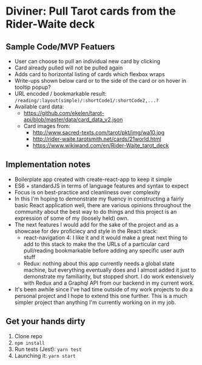 # Diviner: Pull Tarot cards from the Rider-Waite deck

## Sample Code/MVP Featuers

* User can choose to pull an individual new card by clicking
* Card already pulled will not be pulled again
* Adds card to horizontal listing of cards which flexbox wraps
* Write-ups shown below card or to the side of the card or on hover in tooltip popup?
* URL encoded / bookmarkable result: `/reading/:layout(simple)/:shortCode1/:shortCode2,...?`
* Available card data:
  * https://github.com/ekelen/tarot-api/blob/master/data/card_data_v2.json
  * Card images from:
    - http://www.sacred-texts.com/tarot/pkt/img/wa10.jpg
    - http://rider-waite.tarotsmith.net/cards/21world.html
    - https://www.wikiwand.com/en/Rider-Waite_tarot_deck
## Implementation notes

* Boilerplate app created with create-react-app to keep it simple
* ES6 + standardJS in terms of language features and syntax to expect
* Focus is on best-practice and cleanliness over complexity
* In this I'm hoping to demonstrate my fluency in constructing a fairly basic React application well, there are various opinions throughout the community about the best way to do things and this project is an expression of some of my (loosely held) own.
* The next features I would add for the sake of the project and as a showcase for dev proficiecy and style in the React stack:
  * react-navigation 4: I like it and it would make a great next thing to add to this stack to make the the URLs of a particular card pull/reading bookmarkable before adding any specific user auth stuff
  * Redux: nothing about this app currently needs a global state machine, but everything eventually does and I almost added it just to demonstrate my familiarity, but stopped short. I do work extensively with Redux and a Graphql API from our backend in my current work.
* It's been awhile since I've had time outside of my work projects to do a personal project and I hope to extend this one further. This is a much simpler project than anything I'm currently working on in my job.

## Get your hands dirty

 1. Clone repo
 2. `npm install`
 3. Run tests (Jest): `yarn test` 
 3. Launching it: `yarn start`

